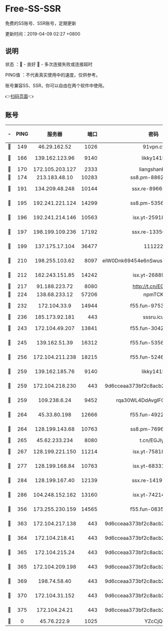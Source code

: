 # Free-SS-SSR

免费的SS账号、SSR账号，定期更新

更新时间：2019-04-09 02:27 +0800

## 说明

状态     ：🙂 - 良好 🙁 - 多次连接失败或连接超时

PING值   ：不代表真实使用中的速度，仅供参考。

账号兼容SS、SSR，你可以自由在两个软件中使用。

👉[扫码页面](https://liesauer.github.io/Free-SS-SSR/)👈

## 账号

|-|PING|服务器|端口|密码|加密方式|区域|
|:----:|:----:|:-----:|-----:|:----:|:----:|:----:|
|🙂|149|46.29.162.52|1026|91vpn.cf|rc4-md5|RU|
|🙂|166|139.162.123.96|9140|likky1415|aes-256-cfb|JP|
|🙂|170|172.105.203.127|2333|liangshanbo|chacha20|JP|
|🙂|174|213.183.48.10|10283|ss8.pm-88628460|rc4-md5|RU|
|🙂|191|134.209.48.248|10144|ssx.re-89665984|aes-256-cfb|US|
|🙂|195|192.241.221.124|14299|ss8.pm-53565122|aes-256-cfb|US|
|🙂|196|192.241.214.146|10563|isx.yt-25918764|aes-256-cfb|US|
|🙂|197|198.199.109.236|17192|ssx.re-13356046|aes-256-cfb|US|
|🙂|199|137.175.17.104|36477|111222|aes-256-cfb|CN|
|🙂|210|198.255.103.62|8097|eIW0Dnk69454e6nSwuspv9DmS201tQ0D|aes-256-cfb|US|
|🙂|212|162.243.151.85|14242|isx.yt-26889865|aes-256-cfb|US|
|🙂|217|91.188.223.72|8080|http://t.cn/EGJIyrl|rc4-md5|RU|
|🙂|224|138.68.233.12|57206|npmTCK|rc4-md5|US|
|🙂|232|172.104.33.9|14944|f55.fun-97539524|aes-256-cfb|SG|
|🙂|236|185.173.92.181|443|sssru.icu|rc4-md5|RU|
|🙂|243|172.104.49.207|13841|f55.fun-30420526|aes-256-cfb|SG|
|🙂|245|139.162.51.39|16312|f55.fun-53567565|aes-256-cfb|SG|
|🙂|256|172.104.211.238|18215|f55.fun-52464374|aes-256-cfb|US|
|🙂|259|139.162.185.76|9140|likky1415|aes-256-cfb|DE|
|🙂|259|172.104.218.230|443|9d6cceaa373bf2c8acb22e60b6a58be6|aes-256-cfb|US|
|🙂|259|109.238.6.24|9452|rqa30WL4DdAvgIFG6Fs3znzTa|aes-256-cfb|FR|
|🙂|264|45.33.80.198|12666|f55.fun-49224409|aes-256-cfb|US|
|🙂|264|128.199.143.68|10763|ss8.pm-76962074|aes-256-cfb|SG|
|🙂|265|45.62.233.234|8080|t.cn/EGJIyrl|rc4-md5|CA|
|🙂|267|128.199.221.150|11214|isx.yt-75818921|aes-256-cfb|SG|
|🙂|277|128.199.168.84|10763|isx.yt-68331101|aes-256-cfb|SG|
|🙂|284|128.199.167.40|12139|ssx.re-14197752|aes-256-cfb|SG|
|🙂|286|104.248.152.162|13160|isx.yt-74214168|aes-256-cfb|SG|
|🙂|356|173.255.230.159|14565|f55.fun-08354460|aes-256-cfb|US|
|🙂|363|172.104.217.138|443|9d6cceaa373bf2c8acb22e60b6a58be6|aes-256-cfb|US|
|🙂|364|172.104.218.41|443|9d6cceaa373bf2c8acb22e60b6a58be6|aes-256-cfb|US|
|🙂|365|172.104.215.24|443|9d6cceaa373bf2c8acb22e60b6a58be6|aes-256-cfb|US|
|🙂|365|172.104.209.198|443|9d6cceaa373bf2c8acb22e60b6a58be6|aes-256-cfb|US|
|🙂|369|198.74.58.40|443|9d6cceaa373bf2c8acb22e60b6a58be6|aes-256-cfb|US|
|🙂|370|172.104.31.152|443|9d6cceaa373bf2c8acb22e60b6a58be6|aes-256-cfb|US|
|🙁|375|172.104.24.21|443|9d6cceaa373bf2c8acb22e60b6a58be6|aes-256-cfb|US|
|🙁|0|45.76.222.9|1025|YZcCjQ|rc4-md5|JP|
